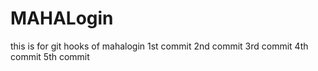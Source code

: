 
# MAHALogin
this is for git hooks  of mahalogin
1st commit
2nd commit
3rd commit
4th commit
5th commit





